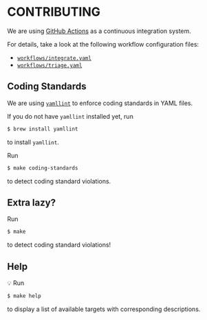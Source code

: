 # CONTRIBUTING

We are using [GitHub Actions](https://github.com/features/actions) as a continuous integration system.

For details, take a look at the following workflow configuration files:

- [`workflows/integrate.yaml`](workflows/integrate.yaml)
- [`workflows/triage.yaml`](workflows/triage.yaml)

## Coding Standards

We are using [`yamllint`](https://github.com/adrienverge/yamllint) to enforce coding standards in YAML files.

If you do not have `yamllint` installed yet, run

```sh
$ brew install yamllint
```

to install `yamllint`.

Run

```sh
$ make coding-standards
```

to detect coding standard violations.

## Extra lazy?

Run

```sh
$ make
```

to detect coding standard violations!

## Help

:bulb: Run

```sh
$ make help
```

to display a list of available targets with corresponding descriptions.
